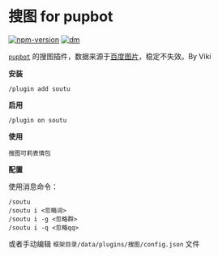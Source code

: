 # 搜图 for pupbot

[![npm-version](https://img.shields.io/npm/v/pupbot-plugin-soutu?color=527dec&label=pupbot-plugin-soutu&style=flat-square)](https://npm.im/pupbot-plugin-soutu)
[![dm](https://shields.io/npm/dm/pupbot-plugin-soutu?style=flat-square)](https://npm.im/pupbot-plugin-soutu)

[`pupbot`](https://gouzbot.com) 的搜图插件，数据来源于[百度图片](https://image.baidu.com)，稳定不失效。By Viki

**安装**

```shell
/plugin add soutu
```

**启用**

```shell
/plugin on soutu
```

**使用**

```shell
搜图可莉表情包
```

**配置**

使用消息命令：

```shell
/soutu
/soutu i <忽略词>
/soutu i -g <忽略群>
/soutu i -q <忽略qq>
```

或者手动编辑 `框架目录/data/plugins/搜图/config.json` 文件
